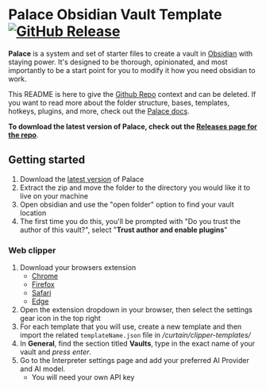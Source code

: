 # Palace Obsidian Vault Template [![GitHub Release](https://img.shields.io/github/v/release/taurean/palace?include_prereleases&style=flat-square)](https://github.com/taurean/palace/tags)

**Palace** is a system and set of starter files to create a vault in [Obsidian]() with staying power. It's designed to be thorough, opinionated, and most importantly to be a start point for you to modify it how you need obsidian to work. 

This README is here to give the [Github Repo](https://github.com/taurean/palace) context and can be deleted. If you want to read more about the folder structure, bases, templates, hotkeys, plugins, and more, check out the [Palace docs](/system/getting-started.md). 

**To download the latest version of Palace, check out the [Releases page for the repo](https://github.com/taurean/palace/releases)**.

## Getting started
1. Download the [latest version](https://github.com/taurean/palace/releases) of Palace
2. Extract the zip and move the folder to the directory you would like it to live on your machine
3. Open obsidian and use the "open folder" option to find your vault location
4. The first time you do this, you'll be prompted with "Do you trust the author of this vault?", select "**Trust author and enable plugins**"

### Web clipper
1. Download your browsers extension
    - [Chrome](https://chromewebstore.google.com/detail/obsidian-web-clipper/cnjifjpddelmedmihgijeibhnjfabmlf)
    - [Firefox](https://addons.mozilla.org/en-US/firefox/addon/web-clipper-obsidian/)
    - [Safari](https://apps.apple.com/us/app/obsidian-web-clipper/id6720708363)
    - [Edge](https://microsoftedge.microsoft.com/addons/detail/obsidian-web-clipper/eigdjhmgnaaeaonimdklocfekkaanfme)
2. Open the extension dropdown in your browser, then select the settings gear icon in the top right
3. For each template that you will use, create a new template and then import the related `templateName.json` file in _/curtain/clipper-templates/_
4. In **General**, find the section titled **Vaults**, type in the exact name of your vault and _press enter_.
5. Go to the Interpreter settings page and add your preferred AI Provider and AI model.
    - You will need your own API key
